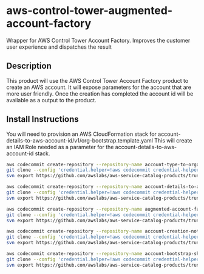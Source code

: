 # aws-control-tower-augmented-account-factory
Wrapper for AWS Control Tower Account Factory.  Improves the customer user experience and dispatches the result

## Description
This product will use the AWS Control Tower Account Factory product to create an AWS account.  It will expose parameters
for the account that are more user friendly.  Once the creation has completed the account id will be available as a 
output to the product.  

## Install Instructions
You will need to provision an AWS CloudFormation stack for account-details-to-aws-account-id/v1/org-bootstrap.template.yaml
This will create an IAM Role needed as a parameter for the account-details-to-aws-account-id stack.

```bash
aws codecommit create-repository --repository-name account-type-to-organizational-unit-chooser
git clone --config 'credential.helper=!aws codecommit credential-helper $@' --config 'credential.UseHttpPath=true' https://git-codecommit.eu-west-1.amazonaws.com/v1/repos/account-type-to-organizational-unit-chooser
svn export https://github.com/awslabs/aws-service-catalog-products/trunk/aws-control-tower-augmented-account-factory/account-type-to-organizational-unit-chooser/v4 account-type-to-organizational-unit-chooser --force

aws codecommit create-repository --repository-name account-details-to-aws-account-id
git clone --config 'credential.helper=!aws codecommit credential-helper $@' --config 'credential.UseHttpPath=true' https://git-codecommit.eu-west-1.amazonaws.com/v1/repos/account-details-to-aws-account-id
svn export https://github.com/awslabs/aws-service-catalog-products/trunk/aws-control-tower-augmented-account-factory/account-details-to-aws-account-id/v1 account-details-to-aws-account-id --force

aws codecommit create-repository --repository-name augmented-account-factory
git clone --config 'credential.helper=!aws codecommit credential-helper $@' --config 'credential.UseHttpPath=true' https://git-codecommit.eu-west-1.amazonaws.com/v1/repos/augmented-account-factory
svn export https://github.com/awslabs/aws-service-catalog-products/trunk/aws-control-tower-augmented-account-factory/augmented-account-factory/v5 augmented-account-factory --force

aws codecommit create-repository --repository-name account-creation-notifier
git clone --config 'credential.helper=!aws codecommit credential-helper $@' --config 'credential.UseHttpPath=true' https://git-codecommit.eu-west-1.amazonaws.com/v1/repos/account-creation-notifier
svn export https://github.com/awslabs/aws-service-catalog-products/trunk/aws-control-tower-account-creation-notifier/account-creation-notifier/v1 account-creation-notifier --force

aws codecommit create-repository --repository-name account-bootstrap-shared
git clone --config 'credential.helper=!aws codecommit credential-helper $@' --config 'credential.UseHttpPath=true' https://git-codecommit.eu-west-1.amazonaws.com/v1/repos/account-bootstrap-shared
svn export https://github.com/awslabs/aws-service-catalog-products/trunk/aws-control-tower-account-creation-notifier/account-bootstrap-shared/v3 account-bootstrap-shared --force
```